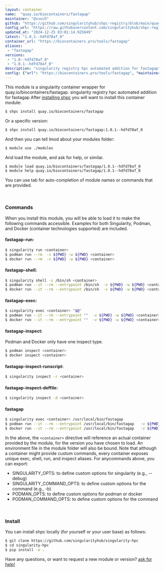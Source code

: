 ```yaml
---
layout: container
name:  "quay.io/biocontainers/fastagap"
maintainer: "@vsoch"
github: "https://github.com/singularityhub/shpc-registry/blob/main/quay.io/biocontainers/fastagap/container.yaml"
config_url: "https://raw.githubusercontent.com/singularityhub/shpc-registry/main/quay.io/biocontainers/fastagap/container.yaml"
updated_at: "2024-12-25 03:01:14.925849"
latest: "1.0.1--hdfd78af_0"
container_url: "https://biocontainers.pro/tools/fastagap"
aliases:
 - "fastagap"
versions:
 - "1.0--hdfd78af_0"
 - "1.0.1--hdfd78af_0"
description: "singularity registry hpc automated addition for fastagap"
config: {"url": "https://biocontainers.pro/tools/fastagap", "maintainer": "@vsoch", "description": "singularity registry hpc automated addition for fastagap", "latest": {"1.0.1--hdfd78af_0": "sha256:9dc2b7e7019f682fbcff410eca22a0177beeddd3623597b535eb165bc87aab43"}, "tags": {"1.0--hdfd78af_0": "sha256:1d57fa6a763b9aac38d14d54c26fa7e7bc6dfd862829b60ea50b25bf2427d900", "1.0.1--hdfd78af_0": "sha256:9dc2b7e7019f682fbcff410eca22a0177beeddd3623597b535eb165bc87aab43"}, "docker": "quay.io/biocontainers/fastagap", "aliases": {"fastagap": "/usr/local/bin/fastagap"}}
---
```


This module is a singularity container wrapper for quay.io/biocontainers/fastagap.
singularity registry hpc automated addition for fastagap
After [installing shpc](#install) you will want to install this container module:


```bash
$ shpc install quay.io/biocontainers/fastagap
```

Or a specific version:

```bash
$ shpc install quay.io/biocontainers/fastagap:1.0.1--hdfd78af_0
```

And then you can tell lmod about your modules folder:

```bash
$ module use ./modules
```

And load the module, and ask for help, or similar.

```bash
$ module load quay.io/biocontainers/fastagap/1.0.1--hdfd78af_0
$ module help quay.io/biocontainers/fastagap/1.0.1--hdfd78af_0
```

You can use tab for auto-completion of module names or commands that are provided.

<br>

### Commands

When you install this module, you will be able to load it to make the following commands accessible.
Examples for both Singularity, Podman, and Docker (container technologies supported) are included.

#### fastagap-run:

```bash
$ singularity run <container>
$ podman run --rm  -v ${PWD} -w ${PWD} <container>
$ docker run --rm  -v ${PWD} -w ${PWD} <container>
```

#### fastagap-shell:

```bash
$ singularity shell -s /bin/sh <container>
$ podman run --it --rm --entrypoint /bin/sh  -v ${PWD} -w ${PWD} <container>
$ docker run --it --rm --entrypoint /bin/sh  -v ${PWD} -w ${PWD} <container>
```

#### fastagap-exec:

```bash
$ singularity exec <container> "$@"
$ podman run --it --rm --entrypoint ""  -v ${PWD} -w ${PWD} <container> "$@"
$ docker run --it --rm --entrypoint ""  -v ${PWD} -w ${PWD} <container> "$@"
```

#### fastagap-inspect:

Podman and Docker only have one inspect type.

```bash
$ podman inspect <container>
$ docker inspect <container>
```

#### fastagap-inspect-runscript:

```bash
$ singularity inspect -r <container>
```

#### fastagap-inspect-deffile:

```bash
$ singularity inspect -d <container>
```


#### fastagap

```bash
$ singularity exec <container> /usr/local/bin/fastagap
$ podman run --it --rm --entrypoint /usr/local/bin/fastagap   -v ${PWD} -w ${PWD} <container> -c " $@"
$ docker run --it --rm --entrypoint /usr/local/bin/fastagap   -v ${PWD} -w ${PWD} <container> -c " $@"
```



In the above, the `<container>` directive will reference an actual container provided
by the module, for the version you have chosen to load. An environment file in the
module folder will also be bound. Note that although a container
might provide custom commands, every container exposes unique exec, shell, run, and
inspect aliases. For anycommands above, you can export:

 - SINGULARITY_OPTS: to define custom options for singularity (e.g., --debug)
 - SINGULARITY_COMMAND_OPTS: to define custom options for the command (e.g., -b)
 - PODMAN_OPTS: to define custom options for podman or docker
 - PODMAN_COMMAND_OPTS: to define custom options for the command

<br>

### Install

You can install shpc locally (for yourself or your user base) as follows:

```bash
$ git clone https://github.com/singularityhub/singularity-hpc
$ cd singularity-hpc
$ pip install -e .
```

Have any questions, or want to request a new module or version? [ask for help!](https://github.com/singularityhub/singularity-hpc/issues)